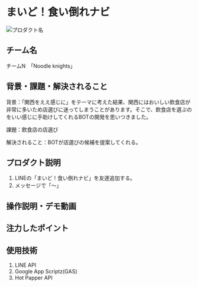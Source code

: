 # まいど！食い倒れナビ
<!-- プロダクト名に変更してください -->

![プロダクト名](https://github.com/kc3hack/2024_N/assets/107977166/cada42da-e1bd-42b9-81f5-7723583705d9)

<!-- プロダクト名・イメージ画像を差し変えてください -->


## チーム名
チームN　「Noodle knights」
<!-- チームIDとチーム名を入力してください -->


## 背景・課題・解決されること
背景：「関西をええ感じに」をテーマに考えた結果、関西にはおいしい飲食店が非常に多いため店選びに迷ってしまうことがあります。そこで、飲食店を選ぶのをいい感じに手助けしてくれるBOTの開発を思いつきました。

課題：飲食店の店選び

解決されること：BOTが店選びの候補を提案してくれる。
<!-- テーマ「関西をいい感じに」に対して、考案するプロダクトがどういった(Why)背景から思いついたのか、どのよう(What)な課題があり、どのよう(How)に解決するのかを入力してください -->


## プロダクト説明
1. LINEの「まいど！食い倒れナビ」を友達追加する。
2. メッセージで「～」


<!-- 開発したプロダクトの説明を入力してください -->


## 操作説明・デモ動画

<!-- 開発したプロダクトの操作説明について入力してください。また、操作説明デモ動画があれば、埋め込みやリンクを記載してください -->


## 注力したポイント

<!-- 開発したプロダクトの中で、特に注力して作成した箇所・ポイントについて入力してください -->


## 使用技術
1. LINE API
2. Google App Scriptz(GAS)
3. Hot Papper API

<!-- 使用技術を入力してください -->


<!--
markdownの記法はこちらを参照してください！
https://docs.github.com/ja/get-started/writing-on-github/getting-started-with-writing-and-formatting-on-github/basic-writing-and-formatting-syntax
-->
